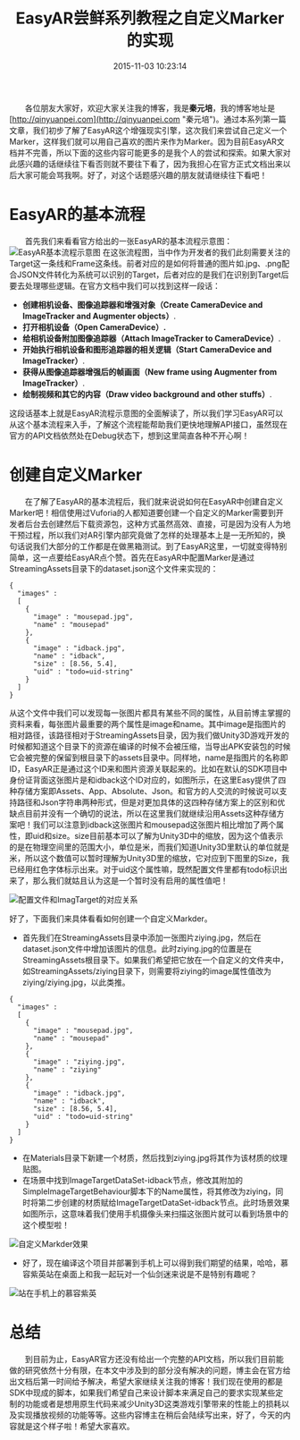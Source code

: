 ﻿---
abbrlink: 1156673678
categories:
- Unity3D
date: 2015-11-03 10:23:14
description: 如果我们希望把它放在一个自定义的文件夹中，如StreamingAssets/ziying目录下，则需要将ziying的image属性值改为ziying/ziying.jpg，以此类推;[EasyAR基本流程示意图](https://ww1.sinaimg.cn/large/4c36074fly1fzix180mu7j20g0057dft.jpg);我们可以注意到idback这张图片和mousepad这张图片相比增加了两个属性，即uid和size
tags:
- 增强现实
- AR
- Unity3D
- 教程
title: EasyAR尝鲜系列教程之自定义Marker的实现
---

&emsp;&emsp;各位朋友大家好，欢迎大家关注我的博客，我是**秦元培**，我的博客地址是[http://qinyuanpei.com](http://qinyuanpei.com "秦元培")。通过本系列第一篇文章，我们初步了解了EasyAR这个增强现实引擎，这次我们来尝试自己定义一个Marker，这样我们就可以用自己喜欢的图片来作为Marker。因为目前EasyAR文档并不完善，所以下面的这些内容可能更多的是我个人的尝试和探索。如果大家对此感兴趣的话继续往下看否则就不要往下看了，因为我担心在官方正式文档出来以后大家可能会骂我啊。好了，对这个话题感兴趣的朋友就请继续往下看吧！

<!--more-->

# EasyAR的基本流程
&emsp;&emsp;首先我们来看看官方给出的一张EasyAR的基本流程示意图：
![EasyAR基本流程示意图](https://ww1.sinaimg.cn/large/4c36074fly1fzix180mu7j20g0057dft.jpg)
在这张流程图，当中作为开发者的我们此刻需要关注的Target这一条线和Frame这条线。前者对应的是如何将普通的图片如.jpg、.png配合JSON文件转化为系统可以识别的Target，后者对应的是我们在识别到Target后要去处理哪些逻辑。在官方文档中我们可以找到这样一段话：
* **创建相机设备、图像追踪器和增强对象（Create CameraDevice and ImageTracker and Augmenter objects）**.
* **打开相机设备（Open CameraDevice）.**
* **给相机设备附加图像追踪器（Attach ImageTracker to CameraDevice）**.
* **开始执行相机设备和图形追踪器的相关逻辑（Start CameraDevice and ImageTracker）**.
* **获得从图像追踪器增强后的帧画面（New frame using Augmenter from ImageTracker）**.
* **绘制视频和其它的内容（Draw video background and other stuffs）**.

这段话基本上就是EasyAR流程示意图的全面解读了，所以我们学习EasyAR可以从这个基本流程来入手，了解这个流程能帮助我们更快地理解API接口，虽然现在官方的API文档依然处在Debug状态下，想到这里简直各种不开心啊！

# 创建自定义Marker
&emsp;&emsp;在了解了EasyAR的基本流程后，我们就来说说如何在EasyAR中创建自定义Marker吧！相信使用过Vuforia的人都知道要创建一个自定义的Marker需要到开发者后台去创建然后下载资源包，这种方式虽然高效、直接，可是因为没有人为地干预过程，所以我们对AR引擎内部究竟做了怎样的处理基本上是一无所知的，换句话说我们大部分的工作都是在做黑箱测试。到了EasyAR这里，一切就变得特别简单，这一点要给EasyAR点个赞。首先在EasyAR中配置Marker是通过StreamingAssets目录下的dataset.json这个文件来实现的：
```
{
  "images" :
  [
    {
      "image" : "mousepad.jpg",
      "name" : "mousepad"
    },
    {
      "image" : "idback.jpg",
      "name" : "idback",
      "size" : [8.56, 5.4],
      "uid" : "todo=uid-string"
    }
  ]
}
```
从这个文件中我们可以发现每一张图片都具有某些不同的属性，从目前博主掌握的资料来看，每张图片最重要的两个属性是image和name。其中image是指图片的相对路径，该路径相对于StreamingAssets目录，因为我们做Unity3D游戏开发的时候都知道这个目录下的资源在编译的时候不会被压缩，当导出APK安装包的时候它会被完整的保留到根目录下的assets目录中。同样地，name是指图片的名称即ID，EasyAR正是通过这个ID来和图片资源关联起来的。比如在默认的SDK项目中身份证背面这张图片是和idback这个ID对应的，如图所示，在这里Easy提供了四种存储方案即Assets、App、Absolute、Json。和官方的人交流的时候说可以支持路径和Json字符串两种形式，但是对更加具体的这四种存储方案上的区别和优缺点目前并没有一个确切的说法，所以在这里我们就继续沿用Assets这种存储方案吧！我们可以注意到idback这张图片和mousepad这张图片相比增加了两个属性，即uid和size。size目前基本可以了解为Unity3D中的缩放，因为这个值表示的是在物理空间里的范围大小，单位是米，而我们知道Unity3D里默认的单位就是米，所以这个数值可以暂时理解为Unity3D里的缩放，它对应到下图里的Size，我已经用红色字体标示出来。对于uid这个属性嘛，既然配置文件里都有todo标识出来了，那么我们就姑且认为这是一个暂时没有启用的属性值吧！


![配置文件和ImagTarget的对应关系](https://ww1.sinaimg.cn/large/None.jpg)

好了，下面我们来具体看看如何创建一个自定义Markder。
* 首先我们在StreamingAssets目录中添加一张图片ziying.jpg，然后在dataset.json文件中增加该图片的信息。此时ziying.jpg的位置是在StreamingAssets根目录下。如果我们希望把它放在一个自定义的文件夹中，如StreamingAssets/ziying目录下，则需要将ziying的image属性值改为ziying/ziying.jpg，以此类推。

```
{
  "images" :
  [
    {
      "image" : "mousepad.jpg",
      "name" : "mousepad"
    },
    {
      "image" : "ziying.jpg",
      "name" : "ziying"
    },
    {
      "image" : "idback.jpg",
      "name" : "idback",
      "size" : [8.56, 5.4],
      "uid" : "todo=uid-string"
    }
  ]
}
```
* 在Materials目录下新建一个材质，然后找到ziying.jpg将其作为该材质的纹理贴图。
* 在场景中找到ImageTargetDataSet-idback节点，修改其附加的SimpleImageTargetBehaviour脚本下的Name属性，将其修改为ziying，同时将第二步创建的材质赋给ImageTargetDataSet-idback节点。此时场景效果如图所示，这意味着我们使用手机摄像头来扫描这张图片就可以看到场景中的这个模型啦！

![自定义Markder效果](https://ww1.sinaimg.cn/large/None.jpg)

* 好了，现在编译这个项目并部署到手机上可以得到我们期望的结果，哈哈，慕容紫英站在桌面上和我一起玩对一个仙剑迷来说是不是特别有趣呢？

![站在手机上的慕容紫英](https://ww1.sinaimg.cn/large/4c36074fly1fz68j4zrs5j20dc0m8al9.jpg)


# 总结
&emsp;&emsp;到目前为止，EasyAR官方还没有给出一个完整的API文档，所以我们目前能做的研究依然十分有限，在本文中涉及到的部分没有解决的问题，博主会在官方给出文档后第一时间给予解决，希望大家继续关注我的博客！我们现在使用的都是SDK中现成的脚本，如果我们希望自己来设计脚本来满足自己的要求实现某些定制的功能或者是想用原生代码来减少Unity3D这类游戏引擎带来的性能上的损耗以及实现播放视频的功能等等。这些内容博主在稍后会陆续写出来，好了，今天的内容就是这个样子啦！希望大家喜欢。